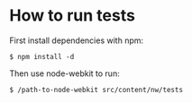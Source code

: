 # How to run tests

First install dependencies with npm:

````
$ npm install -d
````

Then use node-webkit to run:

````
$ /path-to-node-webkit src/content/nw/tests
````

